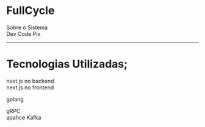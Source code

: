 # FullCycle
   Sobre o Sistema<br>
   Dev Code Pix
<hr>
   
   # Tecnologias Utilizadas;
   
   nest.js no backend <br>
   next.js no frontend

   golang

   gRPC <br>
   apahce Kafka
